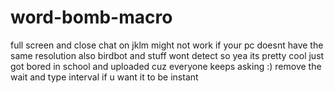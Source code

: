 # word-bomb-macro
full screen and close chat on jklm
might not work if your pc doesnt have the same resolution 
also birdbot and stuff wont detect so yea its pretty cool just got bored in school and uploaded cuz everyone keeps asking :)
remove the wait and type interval if u want it to be instant
